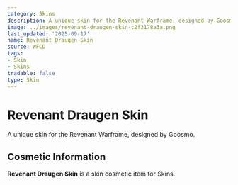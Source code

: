 ```yaml
---
category: Skins
description: A unique skin for the Revenant Warframe, designed by Goosmo.
image: ../images/revenant-draugen-skin-c2f3178a3a.png
last_updated: '2025-09-17'
name: Revenant Draugen Skin
source: WFCD
tags:
- Skin
- Skins
tradable: false
type: Skin
---
```


# Revenant Draugen Skin

A unique skin for the Revenant Warframe, designed by Goosmo.

## Cosmetic Information

**Revenant Draugen Skin** is a skin cosmetic item for Skins.

